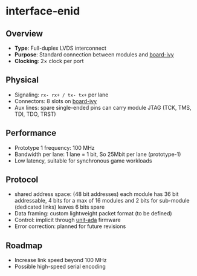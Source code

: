 # interface-enid

## Overview

- **Type**: Full-duplex LVDS interconnect
- **Purpose**: Standard connection between modules and [board-ivy](../../boards/ivy/ivy.md)
- **Clocking**: 2× clock per port

## Physical

- Signaling: `rx- rx+ / tx- tx+` per lane
- Connectors: 8 slots on [board-ivy](../../boards/ivy/ivy.md)
- Aux lines: spare single-ended pins can carry module JTAG (TCK, TMS, TDI, TDO, TRST)

## Performance

- Prototype 1 frequency: 100 MHz
- Bandwidth per lane: 1 lane = 1 bit, So 25Mbit per lane (prototype-1)
- Low latency, suitable for synchronous game workloads

## Protocol

- shared address space: (48 bit addresses) each module has 36 bit addressable, 4 bits for a max of 16 modules and 2 bits for sub-module (dedicated links) leaves 6 bits spare
- Data framing: custom lightweight packet format (to be defined)
- Control: implicit through [unit-ada](../../units/ada/ada.md) firmware
- Error correction: planned for future revisions

## Roadmap

- Increase link speed beyond 100 MHz
- Possible high-speed serial encoding

